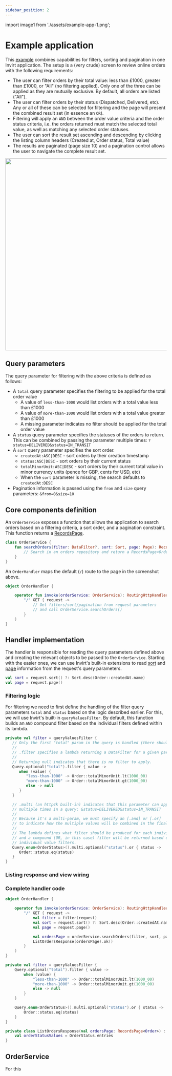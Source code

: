 ```yaml
---
sidebar_position: 2
---
```


import image1 from './assets/example-app-1.png';

# Example application

This [example](https://github.com/resoluteworks/invirt/tree/main/examples/data-querying)
combines capabilities for filters, sorting and pagination in one Invirt application. The setup
is a (very crude) screen to review online orders with the following requirements:
* The user can filter orders by their total value: less than £1000, greater than £1000, or "All" (no filtering applied).
Only one of the three can be applied as they are mutually exclusive. By default, all orders are listed ("All").
* The user can filter orders by their status (Dispatched, Delivered, etc). Any or all of these can be
selected for filtering and the page will present the combined result set (in essence an `OR`).
* Filtering will apply an `AND` between the order value criteria and the order status criteria, i.e. the orders
returned must match the selected total value, as well as matching any selected order statuses.
* The user can sort the result set ascending and descending by clicking the listing column headers (Created at, Order status, Total value)
* The results are paginated (page size 10) and a pagination control allows the user to navigate the complete
result set.

<img src={image1} width="600"/>

## Query parameters
The query parameter for filtering with the above criteria is defined as follows:
 * A `total` query parameter specifies the filtering to be applied for the total order value
    * A value of `less-than-1000` would list orders with a total value less than £1000
    * A value of `more-than-1000` would list orders with a total value greater than £1000
    * A missing parameter indicates no filter should be applied for the total order value
 * A `status` query parameter specifies the statuses of the orders to return. This can be combined
   by passing the parameter multiple times: `?status=DELIVERED&status=IN_TRANSIT`
 * A `sort` query parameter specifies the sort order.
   * `createdAt:ASC|DESC` - sort orders by their creation timestamp
   * `status:ASC|DESC` - sort orders by their current status
   * `totalMinorUnit:ASC|DESC` - sort orders by their current total value in minor currency units (pence for GBP, cents for USD, etc)
   * When the `sort` parameter is missing, the search defaults to `createdAt:DESC`
 * Pagination information is passed using the `from` and `size` query parameters: `&from=0&size=10`

## Core components definition
An `OrderService` exposes a function that allows the application to search orders based on a filtering criteria,
a sort order, and a pagination constraint. This function returns a [RecordsPage](/docs/framework/data-querying/pagination#recordspage).
```kotlin
class OrderService {
    fun searchOrders(filter: DataFilter?, sort: Sort, page: Page): RecordsPage<Order> {
        // Search in an orders repository and return a RecordsPage<Order>
    }
}

```

An `OrderHandler` maps the default (`/`) route to the page in the screenshot above.
```kotlin
object OrderHandler {

    operator fun invoke(orderService: OrderService): RoutingHttpHandler = routes(
        "/" GET { request ->
            // Get filters/sort/pagination from request parameters
            // and call OrderService.searchOrders()
        }
    )
}
```

## Handler implementation
The handler is responsible for reading the query parameters defined above and creating the relevant
objects to be passed to the `OrderService`. Starting with the easier ones, we can use Invirt's built-in
extensions to read [sort](/docs/framework/data-querying/sort#sort-in-query-parameters) and
[page](/docs/framework/data-querying/pagination#page-from-query-parameters) information from the request's query parameters.

```kotlin
val sort = request.sort() ?: Sort.desc(Order::createdAt.name)
val page = request.page()
```
### Filtering logic
For filtering we need to first define the handling of the filter query parameters `total` and `status`
based on the logic described earlier. For this, we will use Invirt's built-in `queryValuesFilter`.
By default, this function builds an `AND` compound filter based on the individual filters defined
within its lambda.

```kotlin
private val filter = queryValuesFilter {
   // Only the first "total" param in the query is handled (there should be only one).
   //
   // .filter specifies a lambda returning a DataFilter for a given parameter value.
   //
   // Returning null indicates that there is no filter to apply.
   Query.optional("total").filter { value ->
      when (value) {
         "less-than-1000" -> Order::totalMinorUnit.lt(1000_00)
         "more-than-1000" -> Order::totalMinorUnit.gt(1000_00)
         else -> null
      }
   }

   // .multi (an http4k built-in) indicates that this parameter can appear
   // multiple times in a query: &status=DELIVERED&status=IN_TRANSIT
   //
   // Because it's a multi-param, we must specify an [.and] or [.or]
   // to indicate how the multiple values will be combined in the final filter.
   //
   // The lambda defines what filter should be produced for each individual value,
   // and a compound (OR, in this case) filter will be returned based on these
   // individual value filters.
   Query.enum<OrderStatus>().multi.optional("status").or { status ->
      Order::status.eq(status)
   }
}
```
### Listing response and view wiring

### Complete handler code
```kotlin
object OrderHandler {

    operator fun invoke(orderService: OrderService): RoutingHttpHandler = routes(
        "/" GET { request ->
            val filter = filter(request)
            val sort = request.sort() ?: Sort.desc(Order::createdAt.name)
            val page = request.page()

            val ordersPage = orderService.searchOrders(filter, sort, page)
            ListOrdersResponse(ordersPage).ok()
        }
    )
}

private val filter = queryValuesFilter {
    Query.optional("total").filter { value ->
        when (value) {
            "less-than-1000" -> Order::totalMinorUnit.lt(1000_00)
            "more-than-1000" -> Order::totalMinorUnit.gt(1000_00)
            else -> null
        }
    }

    Query.enum<OrderStatus>().multi.optional("status").or { status ->
        Order::status.eq(status)
    }
}

private class ListOrdersResponse(val ordersPage: RecordsPage<Order>) : ViewResponse("list-orders") {
    val orderStatusValues = OrderStatus.entries
}
```

## OrderService
For this
